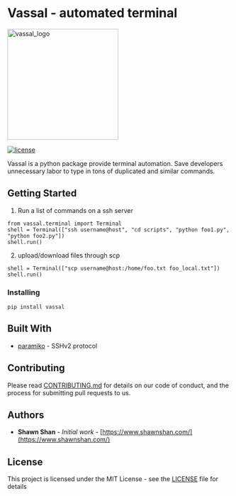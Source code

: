 # Vassal - automated terminal

<img title="vassal_logo" src="https://s3.amazonaws.com/aws-website-shawnshancom-tm5f7/styles/logo.png" data-canonical-src="https://s3.amazonaws.com/aws-website-shawnshancom-tm5f7/styles/logo.png" width="250" height="250"/>

[![license](https://img.shields.io/github/license/mashape/apistatus.svg?maxAge=2592000)](https://github.com/Shawn-Shan/vassal/blob/master/LICENSE)

Vassal is a python package provide terminal automation. Save developers unnecessary labor to type in tons of duplicated and similar commands. 

## Getting Started

1. Run a list of commands on a ssh server

```
from vassal.terminal import Terminal
shell = Terminal(["ssh username@host", "cd scripts", "python foo1.py", "python foo2.py"])
shell.run()
```

2. upload/download files through scp

```
shell = Terminal(["scp username@host:/home/foo.txt foo_local.txt"])
shell.run()
```

### Installing

```
pip install vassal
```

## Built With

* [paramiko](http://www.paramiko.org/) - SSHv2 protocol

## Contributing

Please read [CONTRIBUTING.md](https://gist.github.com/PurpleBooth/b24679402957c63ec426) for details on our code of conduct, and the process for submitting pull requests to us.

## Authors

* **Shawn Shan** - *Initial work* - [https://www.shawnshan.com/](https://www.shawnshan.com/)


## License

This project is licensed under the MIT License - see the [LICENSE](https://github.com/Shawn-Shan/vassal/blob/master/LICENSE) file for details
